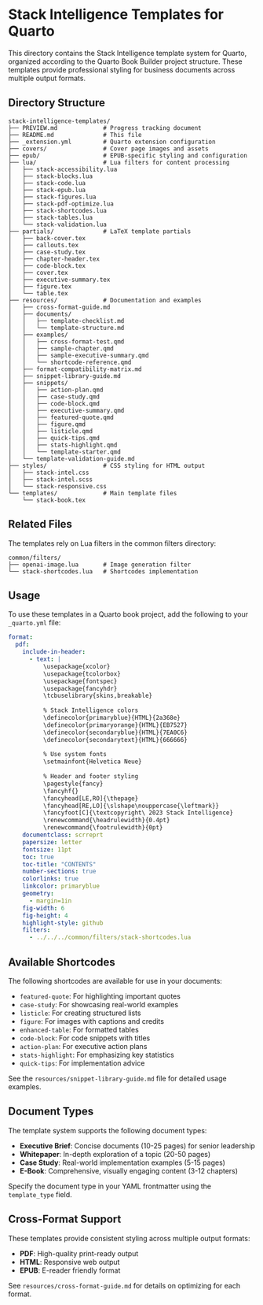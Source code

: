 # Stack Intelligence Templates for Quarto

This directory contains the Stack Intelligence template system for Quarto, organized according to the Quarto Book Builder project structure. These templates provide professional styling for business documents across multiple output formats.

## Directory Structure

```
stack-intelligence-templates/
├── PREVIEW.md             # Progress tracking document
├── README.md              # This file
├── _extension.yml         # Quarto extension configuration
├── covers/                # Cover page images and assets
├── epub/                  # EPUB-specific styling and configuration
├── lua/                   # Lua filters for content processing
│   ├── stack-accessibility.lua
│   ├── stack-blocks.lua
│   ├── stack-code.lua
│   ├── stack-epub.lua
│   ├── stack-figures.lua
│   ├── stack-pdf-optimize.lua
│   ├── stack-shortcodes.lua
│   ├── stack-tables.lua
│   └── stack-validation.lua
├── partials/              # LaTeX template partials
│   ├── back-cover.tex
│   ├── callouts.tex
│   ├── case-study.tex
│   ├── chapter-header.tex
│   ├── code-block.tex
│   ├── cover.tex
│   ├── executive-summary.tex
│   ├── figure.tex
│   └── table.tex
├── resources/             # Documentation and examples
│   ├── cross-format-guide.md
│   ├── documents/
│   │   ├── template-checklist.md
│   │   └── template-structure.md
│   ├── examples/
│   │   ├── cross-format-test.qmd
│   │   ├── sample-chapter.qmd
│   │   ├── sample-executive-summary.qmd
│   │   └── shortcode-reference.qmd
│   ├── format-compatibility-matrix.md
│   ├── snippet-library-guide.md
│   ├── snippets/
│   │   ├── action-plan.qmd
│   │   ├── case-study.qmd
│   │   ├── code-block.qmd
│   │   ├── executive-summary.qmd
│   │   ├── featured-quote.qmd
│   │   ├── figure.qmd
│   │   ├── listicle.qmd
│   │   ├── quick-tips.qmd
│   │   ├── stats-highlight.qmd
│   │   └── template-starter.qmd
│   └── template-validation-guide.md
├── styles/                # CSS styling for HTML output
│   ├── stack-intel.css
│   ├── stack-intel.scss
│   └── stack-responsive.css
└── templates/             # Main template files
    └── stack-book.tex
```

## Related Files

The templates rely on Lua filters in the common filters directory:

```
common/filters/
├── openai-image.lua       # Image generation filter
└── stack-shortcodes.lua   # Shortcodes implementation
```

## Usage

To use these templates in a Quarto book project, add the following to your `_quarto.yml` file:

```yaml
format:
  pdf:
    include-in-header: 
      - text: |
          \usepackage{xcolor}
          \usepackage{tcolorbox}
          \usepackage{fontspec}
          \usepackage{fancyhdr}
          \tcbuselibrary{skins,breakable}
          
          % Stack Intelligence colors
          \definecolor{primaryblue}{HTML}{2a368e}
          \definecolor{primaryorange}{HTML}{EB7527}
          \definecolor{secondaryblue}{HTML}{7EA0C6}
          \definecolor{secondarytext}{HTML}{666666}
          
          % Use system fonts
          \setmainfont{Helvetica Neue}
          
          % Header and footer styling
          \pagestyle{fancy}
          \fancyhf{}
          \fancyhead[LE,RO]{\thepage}
          \fancyhead[RE,LO]{\slshape\nouppercase{\leftmark}}
          \fancyfoot[C]{\textcopyright\ 2023 Stack Intelligence}
          \renewcommand{\headrulewidth}{0.4pt}
          \renewcommand{\footrulewidth}{0pt}
    documentclass: scrreprt
    papersize: letter
    fontsize: 11pt
    toc: true
    toc-title: "CONTENTS"
    number-sections: true
    colorlinks: true
    linkcolor: primaryblue
    geometry:
      - margin=1in
    fig-width: 6
    fig-height: 4
    highlight-style: github
    filters:
      - ../../../common/filters/stack-shortcodes.lua
```

## Available Shortcodes

The following shortcodes are available for use in your documents:

- `featured-quote`: For highlighting important quotes
- `case-study`: For showcasing real-world examples
- `listicle`: For creating structured lists
- `figure`: For images with captions and credits
- `enhanced-table`: For formatted tables
- `code-block`: For code snippets with titles
- `action-plan`: For executive action plans
- `stats-highlight`: For emphasizing key statistics
- `quick-tips`: For implementation advice

See the `resources/snippet-library-guide.md` file for detailed usage examples.

## Document Types

The template system supports the following document types:

- **Executive Brief**: Concise documents (10-25 pages) for senior leadership
- **Whitepaper**: In-depth exploration of a topic (20-50 pages)
- **Case Study**: Real-world implementation examples (5-15 pages)
- **E-Book**: Comprehensive, visually engaging content (3-12 chapters)

Specify the document type in your YAML frontmatter using the `template_type` field.

## Cross-Format Support

These templates provide consistent styling across multiple output formats:

- **PDF**: High-quality print-ready output
- **HTML**: Responsive web output
- **EPUB**: E-reader friendly format

See `resources/cross-format-guide.md` for details on optimizing for each format.